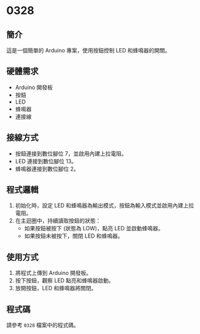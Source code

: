 # 0328

## 簡介
這是一個簡單的 Arduino 專案，使用按鈕控制 LED 和蜂鳴器的開關。

## 硬體需求
- Arduino 開發板
- 按鈕
- LED
- 蜂鳴器
- 連接線

## 接線方式
- 按鈕連接到數位腳位 7，並啟用內建上拉電阻。
- LED 連接到數位腳位 13。
- 蜂鳴器連接到數位腳位 2。

## 程式邏輯
1. 初始化時，設定 LED 和蜂鳴器為輸出模式，按鈕為輸入模式並啟用內建上拉電阻。
2. 在主迴圈中，持續讀取按鈕的狀態：
   - 如果按鈕被按下 (狀態為 LOW)，點亮 LED 並啟動蜂鳴器。
   - 如果按鈕未被按下，關閉 LED 和蜂鳴器。

## 使用方式
1. 將程式上傳到 Arduino 開發板。
2. 按下按鈕，觀察 LED 點亮和蜂鳴器啟動。
3. 放開按鈕，LED 和蜂鳴器將關閉。

## 程式碼
請參考 `0328` 檔案中的程式碼。